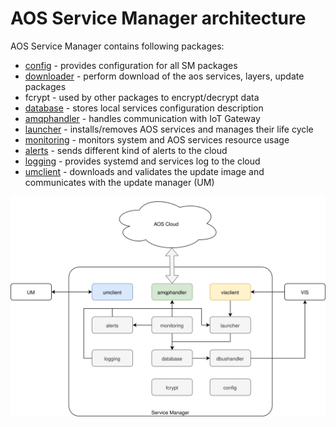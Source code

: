 # AOS Service Manager architecture

AOS Service Manager contains following packages:
* [config](doc/config.md) - provides configuration for all SM packages
* [downloader](doc/downloader.md) - perform download of the aos services, layers, update packages
* fcrypt - used by other packages to encrypt/decrypt data
* [database](doc/database.md) - stores local services configuration description
* [amqphandler](doc/amqphandler.md) - handles communication with IoT Gateway
* [launcher](doc/launcher.md) - installs/removes AOS services and manages their life cycle
* [monitoring](doc/monitoring.md) - monitors system and AOS services resource usage
* [alerts](doc/alerts.md) - sends different kind of alerts to the cloud
* [logging](doc/logging.md) - provides systemd and services log to the cloud
* [umclient](doc/umclient.md) - downloads and validates the update image and communicates with the update manager (UM)

![](images/servicemanager.svg)